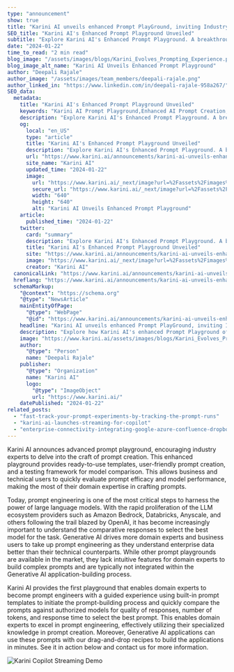 ```yaml
---
type: "announcement"
show: true
title: "Karini AI unveils enhanced Prompt PlayGround, inviting Industry Experts to engage in Gen AI development"
SEO_title: "Karini AI's Enhanced Prompt Playground Unveiled"
subtitle: "Explore Karini AI's Enhanced Prompt Playground. A breakthrough in AI development, offering intuitive prompt creation and model testing for experts."
date: "2024-01-22"
time_to_read: "2 min read"
blog_image: "/assets/images/blogs/Karini_Evolves_Prompting_Experience.png"
blog_image_alt_name: "Karini AI Unveils Enhanced Prompt Playground"
author: "Deepali Rajale"
author_image: "/assets/images/team_members/deepali-rajale.png"
author_linked_in: "https://www.linkedin.com/in/deepali-rajale-958a267/"
SEO_data:
  metadata:
    title: "Karini AI's Enhanced Prompt Playground Unveiled"
    keywords: "Karini AI Prompt Playground,Enhanced AI Prompt Creation,AI Development Tools,Generative AI Modeling,AI Prompt Testing"
    description: "Explore Karini AI's Enhanced Prompt Playground. A breakthrough in AI development, offering intuitive prompt creation and model testing for experts."
    og:
      local: "en_US"
      type: "article"
      title: "Karini AI's Enhanced Prompt Playground Unveiled"
      description: "Explore Karini AI's Enhanced Prompt Playground. A breakthrough in AI development, offering intuitive prompt creation and model testing for experts."
      url: "https://www.karini.ai/announcements/karini-ai-unveils-enhanced-prompt-playground"
      site_name: "Karini AI"
      updated_time: "2024-01-22"
      image:
        url: "https://www.karini.ai/_next/image?url=%2Fassets%2Fimages%2Fblogs%2FKarini_Evolves_Prompting_Experience.png&w=640&q=75"
        secure_url: "https://www.karini.ai/_next/image?url=%2Fassets%2Fimages%2Fblogs%2FKarini_Evolves_Prompting_Experience.png&w=640&q=75"
        width: "640"
        height: "640"
        alt: "Karini AI Unveils Enhanced Prompt Playground"
    article:
      published_time: "2024-01-22"
    twitter:
      card: "summary"
      description: "Explore Karini AI's Enhanced Prompt Playground. A breakthrough in AI development, offering intuitive prompt creation and model testing for experts."
      title: "Karini AI's Enhanced Prompt Playground Unveiled"
      site: "https://www.karini.ai/announcements/karini-ai-unveils-enhanced-prompt-playground"
      image: "https://www.karini.ai/_next/image?url=%2Fassets%2Fimages%2Fblogs%2FKarini_Evolves_Prompting_Experience.png&w=640&q=75"
      creator: "Karini AI"
  canonicalLink: "https://www.karini.ai/announcements/karini-ai-unveils-enhanced-prompt-playground"
  hreflang: "https://www.karini.ai/announcements/karini-ai-unveils-enhanced-prompt-playground"
  schemaMarkup:
    "@context": "https://schema.org"
    "@type": "NewsArticle"
    mainEntityOfPage:
      "@type": "WebPage"
      "@id": "https://www.karini.ai/announcements/karini-ai-unveils-enhanced-prompt-playground"
    headline: "Karini AI unveils enhanced Prompt PlayGround, inviting Industry Experts to engage in Gen AI development"
    description: "Explore how Karini AI's enhanced Prompt Playground offers intuitive prompt creation and model testing for industry experts."
    image: "https://www.karini.ai/assets/images/blogs/Karini_Evolves_Prompting_Experience.png"
    author:
      "@type": "Person"
      name: "Deepali Rajale"
    publisher:
      "@type": "Organization"
      name: "Karini AI"
      logo:
        "@type": "ImageObject"
        url: "https://www.karini.ai/"
    datePublished: "2024-01-22"
related_posts:
  - "fast-track-your-prompt-experiments-by-tracking-the-prompt-runs"
  - "karini-ai-launches-streaming-for-copilot"
  - "enterprise-connectivity-integrating-google-azure-confluence-dropbox"
---
```


Karini AI announces advanced prompt playground, encouraging industry experts to delve into the craft of prompt creation. This enhanced playground provides ready-to-use templates, user-friendly prompt creation, and a testing framework for model comparison. This allows business and technical users to quickly evaluate prompt efficacy and model performance, making the most of their domain expertise in crafting prompts.

Today, prompt engineering is one of the most critical steps to harness the power of large language models. With the rapid proliferation of the LLM ecosystem providers such as Amazon Bedrock, Databricks, Anyscale, and others following the trail blazed by OpenAI, it has become increasingly important to understand the comparative responses to select the best model for the task. Generative AI drives more domain experts and business users to take up prompt engineering as they understand enterprise data better than their technical counterparts. While other prompt playgrounds are available in the market, they lack intuitive features for domain experts to build complex prompts and are typically not integrated within the Generative AI application-building process.

Karini AI provides the first playground that enables domain experts to become prompt engineers with a guided experience using built-in prompt templates to initiate the prompt-building process and quickly compare the prompts against authorized models for quality of responses, number of tokens, and response time to select the best prompt. This enables domain experts to excel in prompt engineering, effectively utilizing their specialized knowledge in prompt creation. Moreover, Generative AI applications can use these prompts with our drag-and-drop recipes to build the applications in minutes. See it in action below and contact us for more information.

![Karini Copilot Streaming Demo](/gif/karini_copilot_streaming_demo.gif)

